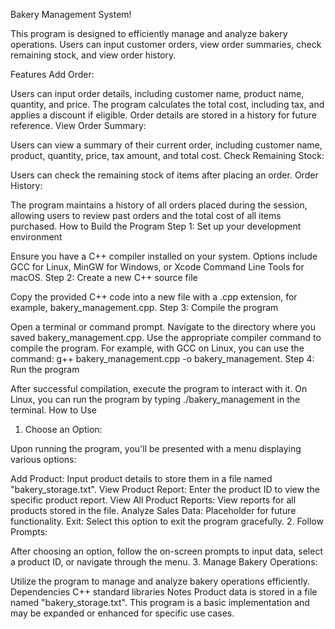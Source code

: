 
Bakery Management System!

This program is designed to efficiently manage and analyze bakery operations. Users can input customer orders, view order summaries, check remaining stock, and view order history.

Features
Add Order:

Users can input order details, including customer name, product name, quantity, and price. The program calculates the total cost, including tax, and applies a discount if eligible. Order details are stored in a history for future reference.
View Order Summary:

Users can view a summary of their current order, including customer name, product, quantity, price, tax amount, and total cost.
Check Remaining Stock:

Users can check the remaining stock of items after placing an order.
Order History:

The program maintains a history of all orders placed during the session, allowing users to review past orders and the total cost of all items purchased.
How to Build the Program
Step 1: Set up your development environment

Ensure you have a C++ compiler installed on your system. Options include GCC for Linux, MinGW for Windows, or Xcode Command Line Tools for macOS.
Step 2: Create a new C++ source file

Copy the provided C++ code into a new file with a .cpp extension, for example, bakery_management.cpp.
Step 3: Compile the program

Open a terminal or command prompt.
Navigate to the directory where you saved bakery_management.cpp.
Use the appropriate compiler command to compile the program. For example, with GCC on Linux, you can use the command: g++ bakery_management.cpp -o bakery_management.
Step 4: Run the program

After successful compilation, execute the program to interact with it. On Linux, you can run the program by typing ./bakery_management in the terminal.
How to Use
1. Choose an Option:

Upon running the program, you'll be presented with a menu displaying various options:

Add Product: Input product details to store them in a file named "bakery_storage.txt".
View Product Report: Enter the product ID to view the specific product report.
View All Product Reports: View reports for all products stored in the file.
Analyze Sales Data: Placeholder for future functionality.
Exit: Select this option to exit the program gracefully.
2. Follow Prompts:

After choosing an option, follow the on-screen prompts to input data, select a product ID, or navigate through the menu.
3. Manage Bakery Operations:

Utilize the program to manage and analyze bakery operations efficiently.
Dependencies
C++ standard libraries
Notes
Product data is stored in a file named "bakery_storage.txt".
This program is a basic implementation and may be expanded or enhanced for specific use cases.
